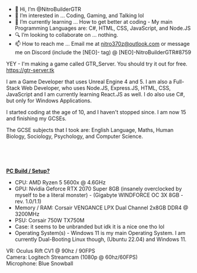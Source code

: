 - 👋 Hi, I’m @NitroBuilderGTR
- 👀 I’m interested in ... Coding, Gaming, and Talking lol
- 🌱 I’m currently learning ... How to get better at coding - My main Programming Languages are: C#, HTML, CSS, JavaScript, and Node.JS
- 🔍 I’m looking to collaborate on ... nothing.
- 📫 How to reach me ... Email me at nitro370z@outlook.com or message me on Discord (include the [NEO]- tag) @ [NEO]-NitroBuilderGTR#8759


YEY - I'm making a game called GTR_Server. You should try it out for free. https://gtr-server.tk

I am a Game Developer that uses Unreal Engine 4 and 5. I am also a Full-Stack Web Developer, who uses Node.JS, Express.JS, HTML, CSS, JavaScript and I am currently learning React.JS as well.
I do also use C#, but only for Windows Applications.

I started coding at the age of 10, and I haven't stopped since. I am now 15 and finishing my GCSEs.

The GCSE subjects that I took are: English Language, Maths, Human Biology, Sociology, Psychology, and Computer Science.
<p>&nbsp;</p>
<p>&nbsp;</p>

<ins>**PC Build / Setup?**<ins/>
- CPU: AMD Ryzen 5 5600x @  4.6GHz
- GPU: Nvidia Geforce RTX 2070 Super 8GB (insanely overclocked by myself to be a literal monster) - (Gigabyte WINDFORCE OC 3X 8GB - rev. 1.0/1.1)
- Memory / RAM: Corsair VENGANCE LPX Dual Channel 2x8GB DDR4 @ 3200MHz
- PSU: Corsair 750W TX750M
- Case: it seems to be unbranded but idk it is a nice one tho lol
- Operating System(s) - Windows 11 is my main Operating System. I am currently Dual-Booting Linux though, (Ubuntu 22.04) and Windows 11.

VR: Oculus Rift CV1 @ 90hz / 90FPS </br>
Camera: Logitech Streamcam (1080p @ 60hz/60FPS) </br>
Microphone: Blue Snowball
  <p>&nbsp;</p>
